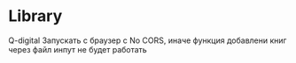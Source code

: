 # Library
Q-digital
Запускать с браузер с No CORS, иначе функция добавлени книг через файл инпут не будет работать
